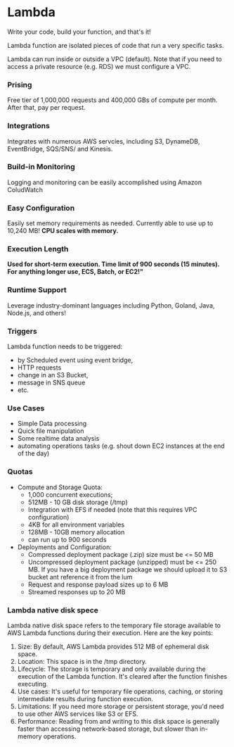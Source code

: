 # Lambda

Write your code, build your function, and that's it!



Lambda function are isolated pieces of code that run a very specific tasks.

Lambda can run inside or outside a VPC (default). Note that if you need to access a private resource (e.g. RDS) we must configure a VPC.

### Prising

Free tier of 1,000,000 requests and 400,000 GBs of compute per month. After that, pay per request.



### Integrations

Integrates with numerous AWS servcies, including S3, DynameDB, EventBridge, SQS/SNS/ and Kinesis.

### Build-in Monitoring

Logging and monitoring can be easily accomplished using Amazon ColudWatch

### Easy Configuration

Easily set memory requirements as needed. Currently able to use up to 10,240 MB! **CPU scales with memory.**



### **Execution Length**

**Used for short-term execution. Time limit of 900 seconds (15 minutes). For anything longer use, ECS, Batch, or EC2!"**

### **Runtime Support**

Leverage industry-dominant languages including Python, Goland, Java, Node.js, and others!

### Triggers

Lambda function needs to be triggered:

* by Scheduled event using event bridge,&#x20;
* HTTP requests
* change in an S3 Bucket,&#x20;
* message in SNS queue
* etc.&#x20;

### Use Cases

* Simple Data processing
* Quick file manipulation
* Some realtime data analysis&#x20;
* automating operations tasks (e.g. shout down EC2 instances at the end of the day)

### Quotas&#x20;

* Compute and Storage Quota:&#x20;
  * 1,000 concurrent executions;&#x20;
  * 512MB - 10 GB disk storage (/tmp)
  * Integration with EFS if needed (note that this requires VPC configuration)
  * 4KB for all environment variables
  * 128MB - 10GB memory allocation&#x20;
  * can run up to 900 seconds
* Deployments and Configuration:
  * Compressed deployment package (.zip) size must be <= 50 MB
  * Uncompressed deployment package (unzipped) must be <= 250 MB. If you have a big deployment package we should upload it to S3 bucket ant reference it from the lum
  * Request and response payload sizes up to 6 MB
  * Streamed responses up to 20 MB

### Lambda native disk spece

Lambda native disk space refers to the temporary file storage available to AWS Lambda functions during their execution. Here are the key points:

1. Size: By default, AWS Lambda provides 512 MB of ephemeral disk space.
2. Location: This space is in the /tmp directory.
3. Lifecycle: The storage is temporary and only available during the execution of the Lambda function. It's cleared after the function finishes executing.
4. Use cases: It's useful for temporary file operations, caching, or storing intermediate results during function execution.
5. Limitations: If you need more storage or persistent storage, you'd need to use other AWS services like S3 or EFS.
6. Performance: Reading from and writing to this disk space is generally faster than accessing network-based storage, but slower than in-memory operations.
